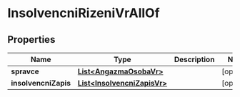 

# InsolvencniRizeniVrAllOf


## Properties

| Name | Type | Description | Notes |
|------------ | ------------- | ------------- | -------------|
|**spravce** | [**List&lt;AngazmaOsobaVr&gt;**](AngazmaOsobaVr.md) |  |  [optional] |
|**insolvencniZapis** | [**List&lt;InsolvencniZapisVr&gt;**](InsolvencniZapisVr.md) |  |  [optional] |



